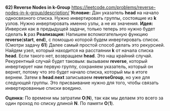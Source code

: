 **62) Reverse Nodes in k-Group**
https://leetcode.com/problems/reverse-nodes-in-k-group/description/
**Условие:**
Дан указатель **head** на начало односвязного списка. Нужно инвертировать группы, состоящие из **k** узлов.
Нужно инвертировать именно узлы, а не их значения.
**Идея:**
Инверсия как в предыдущей задачи, только теперь это нужно будет сделать **k** раз
**Реализация:**
    Напишем вспомогательную функцию **reverse**(**start**, **end**), с помощью которой будем инвертировать список. (Смотри задачу **61**)
    Далее самый простой способ делать это рекурсией. Найдем узел, который находится на расстаянии **k** от начала списка **head**. Если такого нет, возвращаем **head**. Это наш крайний случай.
    Рекурентный случай будет таковым: вызываем **reverse**, который инвертирует нам первую группу, сохраняем указатель, который он вернет, потому что это будет начало списка, который мы в итоге вернем. Затем в **head**.**next** записываем **reverseGroup**, но уже для следующей группы. Это присваивание нужно для того, чтобы связать инвертированные списки воедино.

**Оценка:**
    По времени мы затратим **O**(**N**), так как мы делаем это всего за один проход по списку длиной **N**. По памяти **O**(**1**).
